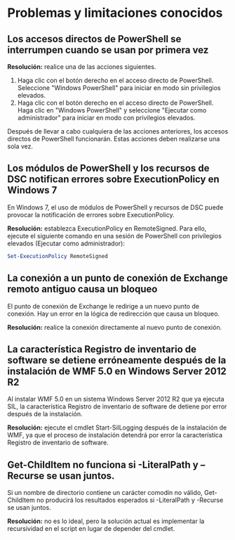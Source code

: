 # Problemas y limitaciones conocidos

Los accesos directos de PowerShell se interrumpen cuando se usan por primera vez
------------------------------------------------------------

**Resolución:** realice una de las acciones siguientes.

1.  Haga clic con el botón derecho en el acceso directo de PowerShell. Seleccione "Windows PowerShell" para iniciar en modo sin privilegios elevados.
2.  Haga clic con el botón derecho en el acceso directo de PowerShell. Haga clic en "Windows PowerShell" y seleccione "Ejecutar como administrador" para iniciar en modo con privilegios elevados.

Después de llevar a cabo cualquiera de las acciones anteriores, los accesos directos de PowerShell funcionarán. Estas acciones deben realizarse una sola vez.


Los módulos de PowerShell y los recursos de DSC notifican errores sobre ExecutionPolicy en Windows 7
-------------------------------------------------------------------------------------
En Windows 7, el uso de módulos de PowerShell y recursos de DSC puede provocar la notificación de errores sobre ExecutionPolicy.

**Resolución:** establezca ExecutionPolicy en RemoteSigned. Para ello, ejecute el siguiente comando en una sesión de PowerShell con privilegios elevados (Ejecutar como administrador):

```powershell
Set-ExecutionPolicy RemoteSigned
```

La conexión a un punto de conexión de Exchange remoto antiguo causa un bloqueo
------------------------------------------------------------

El punto de conexión de Exchange le redirige a un nuevo punto de conexión. Hay un error en la lógica de redirección que causa un bloqueo.

**Resolución:** realice la conexión directamente al nuevo punto de conexión.


La característica Registro de inventario de software se detiene erróneamente después de la instalación de WMF 5.0 en Windows Server 2012 R2
-------------------------------------------------------------------------------------------------------------

Al instalar WMF 5.0 en un sistema Windows Server 2012 R2 que ya ejecuta SIL, la característica Registro de inventario de software de detiene por error después de la instalación.

**Resolución:** ejecute el cmdlet Start-SilLogging después de la instalación de WMF, ya que el proceso de instalación detendrá por error la característica Registro de inventario de software.

Get-ChildItem no funciona si -LiteralPath y –Recurse se usan juntos.
--------------------------------------------------------------------------

Si un nombre de directorio contiene un carácter comodín no válido, Get-ChildItem no producirá los resultados esperados si
-LiteralPath y -Recurse se usan juntos.

**Resolución:** no es lo ideal, pero la solución actual es implementar la recursividad en el script en lugar de depender del cmdlet.
<!--HONumber=Mar16_HO2-->
